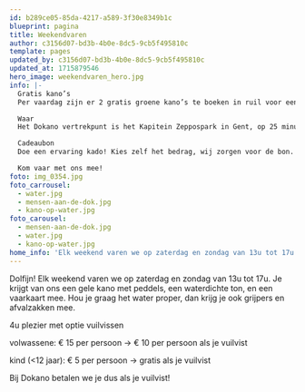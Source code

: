 ```yaml
---
id: b289ce05-85da-4217-a589-3f30e8349b1c
blueprint: pagina
title: Weekendvaren
author: c3156d07-bd3b-4b0e-8dc5-9cb5f495810c
template: pages
updated_by: c3156d07-bd3b-4b0e-8dc5-9cb5f495810c
updated_at: 1715879546
hero_image: weekendvaren_hero.jpg
info: |-
  Gratis kano’s
  Per vaardag zijn er 2 gratis groene kano’s te boeken in ruil voor een emmertje afval. Wil je deze reserveren, vermeld het dan bij je aanvraag. Zijn deze kano’s al geboekt, dan kan je een andere datum kiezen of een betalende kano nemen om het water mee proper te maken.

  Waar
  Het Dokano vertrekpunt is het Kapitein Zeppospark in Gent, op 25 minuten wandelen van station Gent Dampoort. Vanuit Houtdok zijn er verschillende vaarroutes om de stad binnen te varen.

  Cadeaubon
  Doe een ervaring kado! Kies zelf het bedrag, wij zorgen voor de bon.

  Kom vaar met ons mee!
foto: img_0354.jpg
foto_carrousel:
  - water.jpg
  - mensen-aan-de-dok.jpg
  - kano-op-water.jpg
foto_carousel:
  - mensen-aan-de-dok.jpg
  - water.jpg
  - kano-op-water.jpg
home_info: 'Elk weekend varen we op zaterdag en zondag van 13u tot 17u. Je krijgt van ons een gele kano met peddels, een waterdichte ton, en een vaarkaart mee. Hou je graag het water proper, dan krijg je ook grijpers en afvalzakken mee.'
---
```

Dolfijn!
Elk weekend varen we op zaterdag en zondag van 13u tot 17u. Je krijgt van ons een gele kano met peddels, een waterdichte ton, en een vaarkaart mee. Hou je graag het water proper, dan krijg je ook grijpers en afvalzakken mee.

4u plezier met optie vuilvissen

volwassene: € 15 per persoon → € 10 per persoon als je vuilvist

kind (<12 jaar): € 5 per persoon → gratis als je vuilvist

Bij Dokano betalen we je dus als je vuilvist!